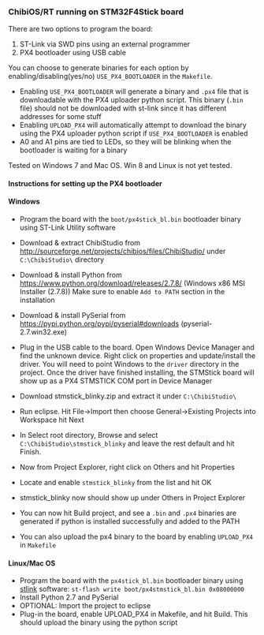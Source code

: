 ### ChibiOS/RT running on STM32F4Stick board

There are two options to program the board:

1. ST-Link via SWD pins using an external programmer
2. PX4 bootloader using USB cable

You can choose to generate binaries for each option by enabling/disabling(yes/no) `USE_PX4_BOOTLOADER` in the `Makefile`.
* Enabling `USE_PX4_BOOTLOADER` will generate a binary and `.px4` file that is downloadable with the PX4 uploader python script. This binary (`.bin` file) should not be downloaded with st-link since it has different addresses for some stuff
* Enabling `UPLOAD_PX4` will automatically attempt to download the binary using the PX4 uploader python script if `USE_PX4_BOOTLOADER` is enabled
* A0 and A1 pins are tied to LEDs, so they will be blinking when the bootloader is waiting for a binary

Tested on Windows 7 and Mac OS. Win 8 and Linux is not yet tested.

#### Instructions for setting up the PX4 bootloader

#### Windows

* Program the board with the `boot/px4stick_bl.bin` bootloader binary using ST-Link Utility software
* Download & extract ChibiStudio from http://sourceforge.net/projects/chibios/files/ChibiStudio/ under `C:\ChibiStudio\` directory
* Download & install Python from https://www.python.org/download/releases/2.7.8/ (Windows x86 MSI Installer (2.7.8)) Make sure to enable `Add to PATH` section in the installation
* Download & install PySerial from https://pypi.python.org/pypi/pyserial#downloads (pyserial-2.7.win32.exe)
* Plug in the USB cable to the board. Open Windows Device Manager and find the unknown device. Right click on properties and update/install the driver. You will need to point Windows to the `driver` directory in the project. Once the driver have finished installing, the STMStick board will show up as a PX4 STMSTICK COM port in Device Manager


* Download stmstick_blinky.zip and extract it under `C:\ChibiStudio\`
* Run eclipse. Hit File->Import then choose General->Existing Projects into Workspace hit Next
* In Select root directory, Browse and select `C:\ChibiStudio\stmstick_blinky` and leave the rest default and hit Finish.
* Now from Project Explorer, right click on Others and hit Properties
* Locate and enable `stmstick_blinky` from the list and hit OK
* stmstick_blinky now should show up under Others in Project Explorer
* You can now hit Build project, and see a `.bin` and `.px4` binaries are generated if python is installed successfully and added to the PATH
* You can also upload the px4 binary to the board by enabling `UPLOAD_PX4` in `Makefile`

#### Linux/Mac OS

* Program the board with the `px4stick_bl.bin` bootloader binary using [stlink](https://github.com/texane/stlink) software: `st-flash write boot/px4stmstick_bl.bin 0x08000000`
* Install Python 2.7 and PySerial
* OPTIONAL: Import the project to eclipse
* Plug-in the board, enable UPLOAD_PX4 in Makefile, and hit Build. This should upload the binary using the python script
